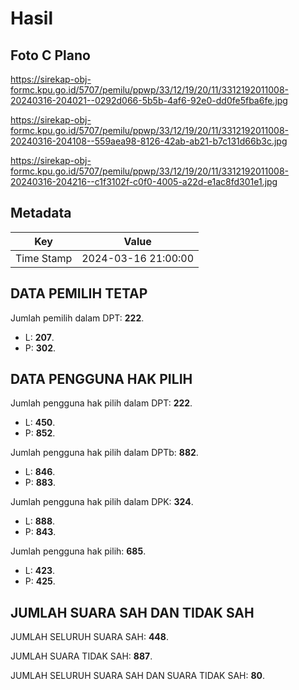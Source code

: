 # Hasil

## Foto C Plano

https://sirekap-obj-formc.kpu.go.id/5707/pemilu/ppwp/33/12/19/20/11/3312192011008-20240316-204021--0292d066-5b5b-4af6-92e0-dd0fe5fba6fe.jpg

https://sirekap-obj-formc.kpu.go.id/5707/pemilu/ppwp/33/12/19/20/11/3312192011008-20240316-204108--559aea98-8126-42ab-ab21-b7c131d66b3c.jpg

https://sirekap-obj-formc.kpu.go.id/5707/pemilu/ppwp/33/12/19/20/11/3312192011008-20240316-204216--c1f3102f-c0f0-4005-a22d-e1ac8fd301e1.jpg


## Metadata

| Key        | Value               |
| ---------- | ------------------- |
| Time Stamp | 2024-03-16 21:00:00 |


## DATA PEMILIH TETAP

Jumlah pemilih dalam DPT: **222**.
 * L: **207**.
 * P: **302**.

## DATA PENGGUNA HAK PILIH

Jumlah pengguna hak pilih dalam DPT: **222**.
 * L: **450**.
 * P: **852**.

Jumlah pengguna hak pilih dalam DPTb: **882**.
 * L: **846**.
 * P: **883**.

Jumlah pengguna hak pilih dalam DPK: **324**.
 * L: **888**.
 * P: **843**.

Jumlah pengguna hak pilih: **685**.
 * L: **423**.
 * P: **425**.

## JUMLAH SUARA SAH DAN TIDAK SAH

JUMLAH SELURUH SUARA SAH: **448**.

JUMLAH SUARA TIDAK SAH: **887**.

JUMLAH SELURUH SUARA SAH DAN SUARA TIDAK SAH: **80**.


